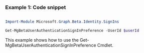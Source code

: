 ### Example 1: Code snippet

```powershell

Import-Module Microsoft.Graph.Beta.Identity.SignIns

Get-MgBetaUserAuthenticationSignInPreference -UserId $userId

```
This example shows how to use the Get-MgBetaUserAuthenticationSignInPreference Cmdlet.

